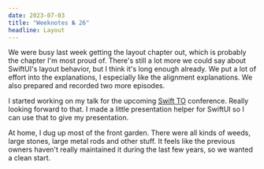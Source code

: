 ```yaml
---
date: 2023-07-03
title: "Weeknotes № 26"
headline: Layout
---
```


We were busy last week getting the layout chapter out, which is probably the chapter I'm most proud of. There's still a lot more we could say about SwiftUI's layout behavior, but I think it's long enough already. We put a lot of effort into the explanations, I especially like the alignment explanations. We also prepared and recorded two more episodes. 

I started working on my talk for the upcoming [Swift TO](https://www.swiftconf.to) conference. Really looking forward to that. I made a little presentation helper for SwiftUI so I can use that to give my presentation.

At home, I dug up most of the front garden. There were all kinds of weeds, large stones, large metal rods and other stuff. It feels like the previous owners haven't really maintained it during the last few years, so we wanted a clean start.

